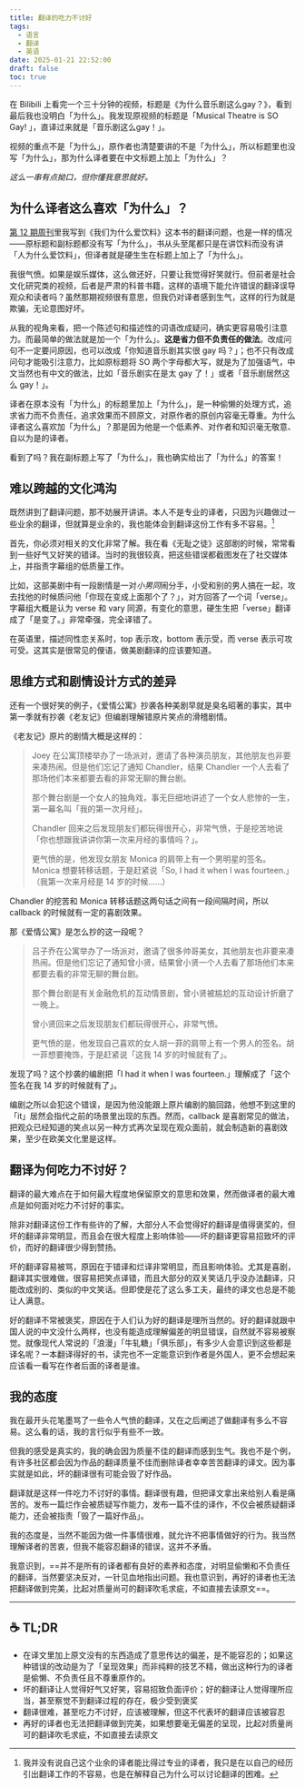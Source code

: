 ```yaml
---
title: 翻译的吃力不讨好
tags:
  - 语言
  - 翻译
  - 英语
date: 2025-01-21 22:52:00
draft: false
toc: true
---
```


在 Bilibili 上看完一个三十分钟的视频，标题是《为什么音乐剧这么gay？》，看到最后我也没明白「为什么」。我发现原视频的标题是「Musical Theatre is SO Gay! 」，直译过来就是「音乐剧这么gay！」。

视频的重点不是「为什么」，原作者也清楚要讲的不是「为什么」，所以标题里也没写「为什么」，那为什么译者要在中文标题上加上「为什么」？

<!--more-->

*这么一串有点拗口，但你懂我意思就好。*

## 为什么译者这么喜欢「为什么」？

[第 12 期周刊](/posts/稻草人周刊-vol-12/)里我写到《我们为什么爱饮料》这本书的翻译问题，也是一样的情况——原标题和副标题都没有写「为什么」，书从头至尾都只是在讲饮料而没有讲「人为什么爱饮料」，但译者就是硬生生在标题上加上了「为什么」。

我很气愤。如果是娱乐媒体，这么做还好，只要让我觉得好笑就行。但前者是社会文化研究类的视频，后者是严肃的科普书籍，这样的语境下能允许错误的翻译误导观众和读者吗？虽然那期视频很有意思，但我仍对译者感到生气，这样的行为就是欺骗，无论意图好坏。

从我的视角来看，把一个陈述句和描述性的词语改成疑问，确实更容易吸引注意力。而最简单的做法就是加一个「为什么」。**这是省力但不负责任的做法**。改成问句不一定要问原因，也可以改成「你知道音乐剧其实很 gay 吗？」；也不只有改成问句才能吸引注意力，比如原标题将 SO 两个字母都大写，就是为了加强语气，中文当然也有中文的做法，比如「音乐剧实在是太 gay 了！」或者「音乐剧居然这么 gay！」。

译者在原本没有「为什么」的标题里加上「为什么」，是一种偷懒的处理方式，追求省力而不负责任，追求效果而不顾原文，对原作者的原创内容毫无尊重。为什么译者这么喜欢加「为什么」？那是因为他是一个低素养、对作者和知识毫无敬意、自以为是的译者。

看到了吗？我在副标题上写了「为什么」，我也确实给出了「为什么」的答案！

## 难以跨越的文化鸿沟

既然讲到了翻译问题，那不妨展开讲讲。本人不是专业的译者，只因为兴趣做过一些业余的翻译，但就算是业余的，我也能体会到翻译这份工作有多不容易。[^1]

首先，你必须对相关的文化非常了解。我在看《无耻之徒》这部剧的时候，常常看到一些好气又好笑的错译。当时的我很较真，把这些错误都截图发在了社交媒体上，并指责字幕组的低质量工作。

比如，这部美剧中有一段剧情是一对*小男同*闹分手，小受和别的男人搞在一起，攻去找他的时候质问他「你现在变成上面那个了？」，对方回答了一个词「verse」。字幕组大概是认为 verse 和 vary 同源，有变化的意思，硬生生把「verse」翻译成了「是变了。」非常牵强，完全译错了。

在英语里，描述同性恋关系时，top 表示攻，bottom 表示受，而 verse 表示可攻可受。这其实是很常见的俚语，做美剧翻译的应该要知道。

## 思维方式和剧情设计方式的差异

还有一个很好笑的例子，《爱情公寓》抄袭各种美剧早就是臭名昭著的事实，其中第一季就有抄袭《老友记》但编剧理解错原片笑点的滑稽剧情。

《老友记》原片的剧情大概是这样的：

> Joey 在公寓顶楼举办了一场派对，邀请了各种演员朋友，其他朋友也非要来凑热闹。但是他们忘记了通知 Chandler，结果 Chandler 一个人去看了那场他们本来都要去看的非常无聊的舞台剧。
>
> 那个舞台剧是一个女人的独角戏，事无巨细地讲述了一个女人悲惨的一生，第一幕名叫「我的第一次月经」。
>
> Chandler 回来之后发现朋友们都玩得很开心，非常气愤，于是挖苦地说「你也想跟我讲讲你第一次来月经的事情吗？」。
>
> 更气愤的是，他发现女朋友 Monica 的肩带上有一个男明星的签名。Monica 想要转移话题，于是赶紧说「So, I had it when I was fourteen.」（我第一次来月经是 14 岁的时候……）

Chandler 的挖苦和 Monica 转移话题这两句话之间有一段间隔时间，所以 callback 的时候就有一定的喜剧效果。

那《爱情公寓》是怎么抄的这一段呢？

> 吕子乔在公寓举办了一场派对，邀请了很多帅哥美女，其他朋友也非要来凑热闹。但是他们忘记了通知曾小贤，结果曾小贤一个人去看了那场他们本来都要去看的非常无聊的舞台剧。
>
> 那个舞台剧是有关金融危机的互动情景剧，曾小贤被尴尬的互动设计折磨了一晚上。
>
> 曾小贤回来之后发现朋友们都玩得很开心，非常气愤。
>
> 更气愤的是，他发现自己喜欢的女人胡一菲的肩带上有一个男人的签名。胡一菲想要掩饰，于是赶紧说「这我 14 岁的时候就有了」。

发现了吗？这个抄袭的编剧把「I had it when I was fourteen.」理解成了「这个签名在我 14 岁的时候就有了」。

编剧之所以会犯这个错误，是因为他没能跟上原片编剧的脑回路，他想不到这里的「it」居然会指代之前的场景里出现的东西。然而，callback 是喜剧常见的做法，把观众已经知道的笑点以另一种方式再次呈现在观众面前，就会制造新的喜剧效果，至少在欧美文化里是这样。

## 翻译为何吃力不讨好？

翻译的最大难点在于如何最大程度地保留原文的意思和效果，然而做译者的最大难点是如何面对吃力不讨好的事实。

除非对翻译这份工作有些许的了解，大部分人不会觉得好的翻译是值得褒奖的，但坏的翻译非常明显，而且会在很大程度上影响体验——坏的翻译更容易招致坏的评价，而好的翻译很少得到赞扬。

坏的翻译容易被骂，原因在于错译和烂译非常明显，而且影响体验。尤其是喜剧，翻译其实很难做，很容易把笑点译错，而且大部分的双关笑话几乎没办法翻译，只能改成别的、类似的中文笑话。但即使是花了这么多工夫，最终的译文也总是不能让人满意。

好的翻译不常被褒奖，原因在于人们认为好的翻译是理所当然的。好的翻译就跟中国人说的中文没什么两样，也没有能造成理解偏差的明显错误，自然就不容易被察觉。就像现代人常说的「浪漫」「牛轧糖」「俱乐部」，有多少人会意识到这些都是译名呢？一本翻译得好的书，读完也不一定能意识到作者是外国人，更不会想起来应该看一看写在作者后面的译者是谁。

## 我的态度

我在最开头花笔墨骂了一些令人气愤的翻译，又在之后阐述了做翻译有多么不容易。这么看的话，我的言行似乎有些不一致。

但我的感受是真实的，我的确会因为质量不佳的翻译而感到生气。我也不是个例，有许多社区都会因为作品的翻译质量不佳而删除译者幸幸苦苦翻译的译文。因为事实就是如此，坏的翻译很有可能会毁了好作品。

翻译就是这样一件吃力不讨好的事情。翻译很有趣，但把译文拿出来给别人看是痛苦的。发布一篇烂作会被质疑写作能力，发布一篇不佳的译作，不仅会被质疑翻译能力，还会被指责「毁了一篇好作品」。

我的态度是，当然不能因为做一件事情很难，就允许不把事情做好的行为。我当然理解译者的苦衷，但我不能容忍翻译的错误，这并不矛盾。

我意识到，==并不是所有的译者都有良好的素养和态度，对明显偷懒和不负责任的翻译，当然要坚决反对，一针见血地指出问题。我也意识到，再好的译者也无法把翻译做到完美，比起对质量尚可的翻译吹毛求疵，不如直接去读原文==。

---

## ☕️ TL;DR

- 在译文里加上原文没有的东西造成了意思传达的偏差，是不能容忍的；如果这种错误的改动是为了「呈现效果」而非纯粹的技艺不精，做出这种行为的译者是偷懒、不负责任且不尊重原作的。
- 坏的翻译让人觉得好气又好笑，容易招致负面评价；好的翻译让人觉得理所应当，甚至察觉不到翻译过程的存在，极少受到褒奖
- 翻译很难，甚至吃力不讨好，应该被理解，但这不代表坏的翻译应该被容忍
- 再好的译者也无法把翻译做到完美，如果想要毫无偏差的呈现，比起对质量尚可的翻译吹毛求疵，不如直接去读原文

[^1]: 我并没有说自己这个业余的译者能比得过专业的译者，我只是在以自己的经历引出翻译工作的不容易，也是在解释自己为什么可以讨论翻译的困难。
